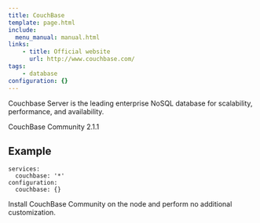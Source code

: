 ```yaml
---
title: CouchBase
template: page.html
include: 
  menu_manual: manual.html
links:
    - title: Official website
      url: http://www.couchbase.com/
tags:
    - database
configuration: {}
---
```

Couchbase Server is the leading enterprise NoSQL database for scalability, performance, and availability.

CouchBase Community 2.1.1

## Example

    services:
      couchbase: '*'
    configuration:
      couchbase: {}

Install CouchBase Community on the node and perform no additional customization.
